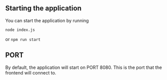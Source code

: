 ## Starting the application

You can start the application by running 

```node index.js```

or ```npm run start```

## PORT
By default, the application will start on PORT 8080.
This is the port that the frontend will connect to.
